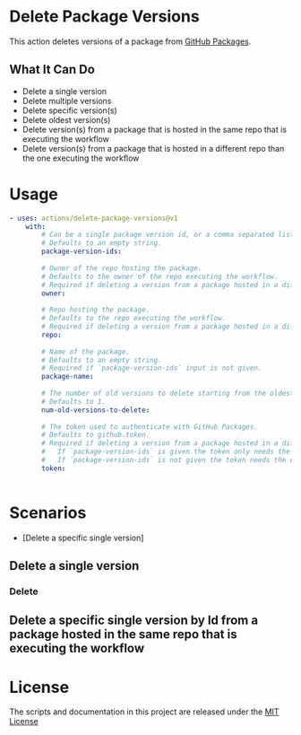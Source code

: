# Delete Package Versions

This action deletes versions of a package from [GitHub Packages](https://github.com/features/packages). 

## What It Can Do

* Delete a single version
* Delete multiple versions
* Delete specific version(s) 
* Delete oldest version(s)
* Delete version(s) from a package that is hosted in the same repo that is executing the workflow
* Delete version(s) from a package that is hosted in a different repo than the one executing the workflow

# Usage

```yaml
- uses: actions/delete-package-versions@v1
	with:
		# Can be a single package version id, or a comma separated list of package version ids.
		# Defaults to an empty string.
		package-version-ids:
		
		# Owner of the repo hosting the package.
		# Defaults to the owner of the repo executing the workflow.
		# Required if deleting a version from a package hosted in a different repo than the one executing the workflow.
		owner:
		
		# Repo hosting the package.
		# Defaults to the repo executing the workflow.
		# Required if deleting a version from a package hosted in a different repo than the one executing the workflow.
		repo:
		
		# Name of the package.
		# Defaults to an empty string.
		# Required if `package-version-ids` input is not given.
		package-name:
		
		# The number of old versions to delete starting from the oldest version.
		# Defaults to 1.
		num-old-versions-to-delete:
		
		# The token used to authenticate with GitHub Packages.
		# Defaults to github.token.
		# Required if deleting a version from a package hosted in a different repo than the one executing the workflow.
		#   If `package-version-ids` is given the token only needs the delete packages scope.
		#   If `package-version-ids` is not given the token needs the delete packages scope and the read packages scope
		token:
		
```





# Scenarios

* [Delete a specific single version]

## Delete a single version

### Delete 



## Delete a specific single version by Id from a package hosted in the same repo that is executing the workflow





# License

The scripts and documentation in this project are released under the [MIT License](https://github.com/actions/delete-package-versions/blob/master/LICENSE)

